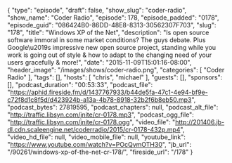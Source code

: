 {
  "type": "episode",
  "draft": false,
  "show_slug": "coder-radio",
  "show_name": "Coder Radio",
  "episode": 178,
  "episode_padded": "0178",
  "episode_guid": "086424B0-86DD-48E8-8313-30562307F703",
  "slug": "178",
  "title": "Windows XP of the Net",
  "description": "Is open source software immoral in some market conditions? The guys debate. Plus Google\u2019s impressive new open source project, standing while you work is going out of style & how to adapt to the changing need of your users gracefully & more!",
  "date": "2015-11-09T15:01:16-08:00",
  "header_image": "/images/shows/coder-radio.png",
  "categories": [
    "Coder Radio"
  ],
  "tags": [],
  "hosts": [
    "chris",
    "michael"
  ],
  "guests": [],
  "sponsors": [],
  "podcast_duration": "00:53:33",
  "podcast_file": "https://aphid.fireside.fm/d/1437767933/b44de5fa-47c1-4e94-bf9e-c72f8d1c8f5d/d423924b-a13a-4b78-8918-32b2f6b8eb50.mp3",
  "podcast_bytes": 27819595,
  "podcast_chapters": null,
  "podcast_alt_file": "http://traffic.libsyn.com/jnite/cr-0178.mp3",
  "podcast_ogg_file": "http://traffic.libsyn.com/jnite/cr-0178.ogg",
  "video_file": "http://201406.jb-dl.cdn.scaleengine.net/coderradio/2015/cr-0178-432p.mp4",
  "video_hd_file": null,
  "video_mobile_file": null,
  "youtube_link": "https://www.youtube.com/watch?v=POcQvmOTH30",
  "jb_url": "/90261/windows-xp-of-the-net-cr-178/",
  "fireside_url": "/178"
}

